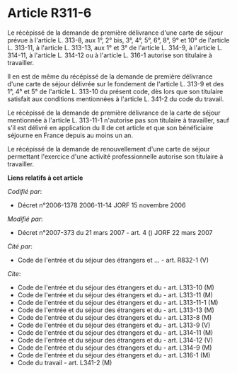 # Article R311-6

Le récépissé de la demande de première délivrance d'une carte de séjour prévue à l'article L. 313-8, aux 1°, 2° bis, 3°, 4°,
5°, 6°, 8°, 9° et 10° de l'article L. 313-11, à l'article L. 313-13, aux 1° et 3° de l'article L. 314-9, à l'article L.
314-11, à l'article L. 314-12 ou à l'article L. 316-1 autorise son titulaire à travailler.

Il en est de même du récépissé de la demande de première délivrance d'une carte de séjour délivrée sur le fondement de
l'article L. 313-9 et des 1°, 4° et 5° de l'article L. 313-10 du présent code, dès lors que son titulaire satisfait aux
conditions mentionnées à l'article L. 341-2 du code du travail.

Le récépissé de la demande de première délivrance de la carte de séjour mentionnée à l'article L. 313-11-1 n'autorise pas son
titulaire à travailler, sauf s'il est délivré en application du II de cet article et que son bénéficiaire séjourne en France
depuis au moins un an.

Le récépissé de la demande de renouvellement d'une carte de séjour permettant l'exercice d'une activité professionnelle
autorise son titulaire à travailler.

**Liens relatifs à cet article**

_Codifié par_:

  - Décret n°2006-1378 2006-11-14 JORF 15 novembre 2006

_Modifié par_:

  - Décret n°2007-373 du 21 mars 2007 - art. 4 () JORF 22 mars 2007

_Cité par_:

  - Code de l'entrée et du séjour des étrangers et ... - art. R832-1 (V)

_Cite_:

  - Code de l'entrée et du séjour des étrangers et du  - art. L313-10 (M)
  - Code de l'entrée et du séjour des étrangers et du  - art. L313-11 (M)
  - Code de l'entrée et du séjour des étrangers et du  - art. L313-11-1 (M)
  - Code de l'entrée et du séjour des étrangers et du  - art. L313-13 (M)
  - Code de l'entrée et du séjour des étrangers et du  - art. L313-8 (M)
  - Code de l'entrée et du séjour des étrangers et du  - art. L313-9 (V)
  - Code de l'entrée et du séjour des étrangers et du  - art. L314-11 (M)
  - Code de l'entrée et du séjour des étrangers et du  - art. L314-12 (V)
  - Code de l'entrée et du séjour des étrangers et du  - art. L314-9 (M)
  - Code de l'entrée et du séjour des étrangers et du  - art. L316-1 (M)
  - Code du travail - art. L341-2 (M)
